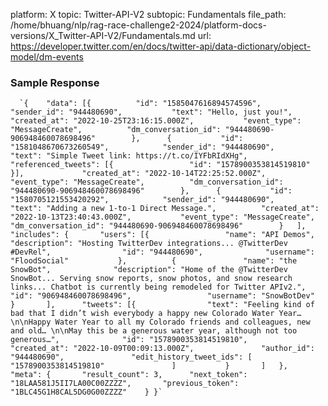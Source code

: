 platform: X
topic: Twitter-API-V2
subtopic: Fundamentals
file_path: /home/bhuang/nlp/rag-race-challenge2-2024/platform-docs-versions/X_Twitter-API-V2/Fundamentals.md
url: https://developer.twitter.com/en/docs/twitter-api/data-dictionary/object-model/dm-events


### Sample Response

      `{ 	"data": [{ 			"id": "1585047616894574596", 			"sender_id": "944480690", 			"text": "Hello, just you!", 			"created_at": "2022-10-25T23:16:15.000Z", 			"event_type": "MessageCreate", 			"dm_conversation_id": "944480690-906948460078698496" 		}, 		{ 			"id": "1581048670673260549", 			"sender_id": "944480690", 			"text": "Simple Tweet link: https://t.co/IYFbRIdXHg", 			"referenced_tweets": [{ 				"id": "1578900353814519810" 			}], 			"created_at": "2022-10-14T22:25:52.000Z", 			"event_type": "MessageCreate", 			"dm_conversation_id": "944480690-906948460078698496" 		}, 		{ 			"id": "1580705121553420292", 			"sender_id": "944480690", 			"text": "Adding a new 1-to-1 Direct Message.", 			"created_at": "2022-10-13T23:40:43.000Z", 			"event_type": "MessageCreate", 			"dm_conversation_id": "944480690-906948460078698496" 		} 	], 	"includes": { 		"users": [{ 				"name": "API Demos", 				"description": "Hosting TwitterDev integrations... @TwitterDev #DevRel", 				"id": "944480690", 				"username": "FloodSocial" 			}, 			{ 				"name": "the SnowBot", 				"description": "Home of the @TwitterDev SnowBot... Serving snow reports, snow photos, and snow research links... Chatbot is currently being remodeled for Twitter APIv2.", 				"id": "906948460078698496", 				"username": "SnowBotDev" 			} 		], 		"tweets": [{ 				"text": "Feeling kind of bad that I didn’t wish everybody a happy new Colorado Water Year…\n\nHappy Water Year to all my Colorado friends and colleagues, new and old… \n\nMay this be a generous water year, although not too generous…", 				"id": "1578900353814519810", 				"created_at": "2022-10-09T00:09:13.000Z", 				"author_id": "944480690", 				"edit_history_tweet_ids": [ 					"1578900353814519810" 				] 			} 		] 	}, 	"meta": { 		"result_count": 3, 		"next_token": "18LAA581J5II7LA00C00ZZZZ", 		"previous_token": "1BLC45G1H8CAL5DG0G00ZZZZ" 	} }`